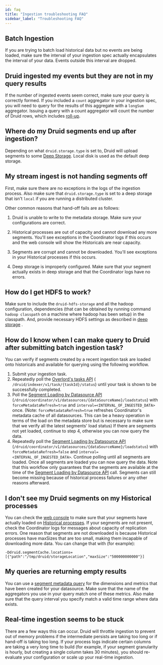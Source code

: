 ```yaml
---
id: faq
title: "Ingestion troubleshooting FAQ"
sidebar_label: "Troubleshooting FAQ"
---
```


<!--
  ~ Licensed to the Apache Software Foundation (ASF) under one
  ~ or more contributor license agreements.  See the NOTICE file
  ~ distributed with this work for additional information
  ~ regarding copyright ownership.  The ASF licenses this file
  ~ to you under the Apache License, Version 2.0 (the
  ~ "License"); you may not use this file except in compliance
  ~ with the License.  You may obtain a copy of the License at
  ~
  ~   http://www.apache.org/licenses/LICENSE-2.0
  ~
  ~ Unless required by applicable law or agreed to in writing,
  ~ software distributed under the License is distributed on an
  ~ "AS IS" BASIS, WITHOUT WARRANTIES OR CONDITIONS OF ANY
  ~ KIND, either express or implied.  See the License for the
  ~ specific language governing permissions and limitations
  ~ under the License.
  -->

## Batch Ingestion

If you are trying to batch load historical data but no events are being loaded, make sure the interval of your ingestion spec actually encapsulates the interval of your data. Events outside this interval are dropped.

## Druid ingested my events but they are not in my query results

If the number of ingested events seem correct, make sure your query is correctly formed. If you included a `count` aggregator in your ingestion spec, you will need to query for the results of this aggregate with a `longSum` aggregator. Issuing a query with a count aggregator will count the number of Druid rows, which includes [roll-up](../design/index.md).

## Where do my Druid segments end up after ingestion?

Depending on what `druid.storage.type` is set to, Druid will upload segments to some [Deep Storage](../dependencies/deep-storage.md). Local disk is used as the default deep storage.

## My stream ingest is not handing segments off

First, make sure there are no exceptions in the logs of the ingestion process. Also make sure that `druid.storage.type` is set to a deep storage that isn't `local` if you are running a distributed cluster.

Other common reasons that hand-off fails are as follows:

1) Druid is unable to write to the metadata storage. Make sure your configurations are correct.

2) Historical processes are out of capacity and cannot download any more segments. You'll see exceptions in the Coordinator logs if this occurs and the web console will show the Historicals are near capacity.

3) Segments are corrupt and cannot be downloaded. You'll see exceptions in your Historical processes if this occurs.

4) Deep storage is improperly configured. Make sure that your segment actually exists in deep storage and that the Coordinator logs have no errors.

## How do I get HDFS to work?

Make sure to include the `druid-hdfs-storage` and all the hadoop configuration, dependencies (that can be obtained by running command `hadoop classpath` on a machine where hadoop has been setup) in the classpath. And, provide necessary HDFS settings as described in [deep storage](../dependencies/deep-storage.md) .

## How do I know when I can make query to Druid after submitting batch ingestion task?

You can verify if segments created by a recent ingestion task are loaded onto historicals and available for querying using the following workflow.
1. Submit your ingestion task.
2. Repeatedly poll the [Overlord's tasks API](../operations/api-reference.md#tasks) ( `/druid/indexer/v1/task/{taskId}/status`) until your task is shown to be successfully completed.
3. Poll the [Segment Loading by Datasource API](../operations/api-reference.md#segment-loading-by-datasource) (`/druid/coordinator/v1/datasources/{dataSourceName}/loadstatus`) with 
`forceMetadataRefresh=true` and `interval=<INTERVAL_OF_INGESTED_DATA>` once. 
(Note: `forceMetadataRefresh=true` refreshes Coordinator's metadata cache of all datasources. This can be a heavy operation in terms of the load on the metadata store but is necessary to make sure that we verify all the latest segments' load status)
If there are segments not yet loaded, continue to step 4, otherwise you can now query the data.
4. Repeatedly poll the [Segment Loading by Datasource API](../operations/api-reference.md#segment-loading-by-datasource) (`/druid/coordinator/v1/datasources/{dataSourceName}/loadstatus`) with 
`forceMetadataRefresh=false` and `interval=<INTERVAL_OF_INGESTED_DATA>`. 
Continue polling until all segments are loaded. Once all segments are loaded you can now query the data. 
Note that this workflow only guarantees that the segments are available at the time of the [Segment Loading by Datasource API](../operations/api-reference.md#segment-loading-by-datasource) call. Segments can still become missing because of historical process failures or any other reasons afterward.

## I don't see my Druid segments on my Historical processes

You can check the [web console](../operations/web-console.md) to make sure that your segments have actually loaded on [Historical processes](../design/historical.md). If your segments are not present, check the Coordinator logs for messages about capacity of replication errors. One reason that segments are not downloaded is because Historical processes have maxSizes that are too small, making them incapable of downloading more data. You can change that with (for example):

```
-Ddruid.segmentCache.locations=[{"path":"/tmp/druid/storageLocation","maxSize":"500000000000"}]
 ```

## My queries are returning empty results

You can use a [segment metadata query](../querying/segmentmetadataquery.md) for the dimensions and metrics that have been created for your datasource. Make sure that the name of the aggregators you use in your query match one of these metrics. Also make sure that the query interval you specify match a valid time range where data exists.

## Real-time ingestion seems to be stuck

There are a few ways this can occur. Druid will throttle ingestion to prevent out of memory problems if the intermediate persists are taking too long or if hand-off is taking too long. If your process logs indicate certain columns are taking a very long time to build (for example, if your segment granularity is hourly, but creating a single column takes 30 minutes), you should re-evaluate your configuration or scale up your real-time ingestion.
